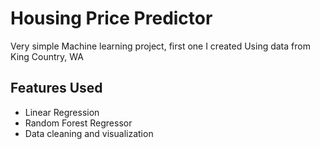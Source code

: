 # Housing Price Predictor
Very simple Machine learning project, first one I created Using data from King Country, WA

## Features Used
- Linear Regression
- Random Forest Regressor
- Data cleaning and visualization